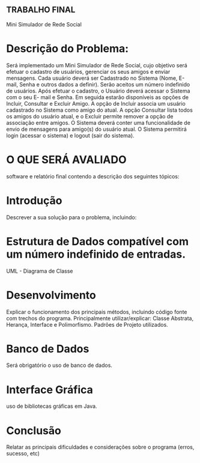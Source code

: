 ## TRABALHO FINAL
Mini Simulador de Rede Social 

# Descrição do Problema: 
Será implementado um Mini Simulador de Rede Social, cujo objetivo será efetuar o cadastro de usuários, gerenciar os seus amigos e enviar mensagens. Cada usuário deverá ser Cadastrado no Sistema (Nome, E-mail, Senha e outros dados a definir). Serão aceitos um número indefinido de usuários. Após efetuar o cadastro, o Usuário deverá acessar o Sistema com o seu E- mail e Senha. Em seguida estarão disponíveis as opções de Incluir, Consultar e Excluir Amigo. A opção de Incluir associa um usuário cadastrado no Sistema como amigo do atual. A opção Consultar lista todos os amigos do usuário atual, e o Excluir permite remover a opção de associação entre amigos. O Sistema deverá conter uma funcionalidade de envio de mensagens para amigo(s) do usuário atual. O Sistema permitirá login (acessar o sistema) e logout (sair do sistema).

# O QUE SERÁ AVALIADO 
software e relatório final contendo a descrição dos seguintes tópicos:
# Introdução 
Descrever a sua solução para o problema, incluindo:
# Estrutura de Dados compatível com um número indefinido de entradas.
 UML - Diagrama de Classe
# Desenvolvimento 
Explicar o funcionamento dos principais métodos, incluindo código fonte com trechos do programa. 
Principalmente utilizar/explicar: Classe Abstrata, Herança, Interface e Polimorfismo. Padrões de Projeto utilizados.
# Banco de Dados 
Será obrigatório o uso de banco de dados.
# Interface Gráfica 
uso de bibliotecas gráficas em Java.
# Conclusão 
Relatar as principais dificuldades e considerações sobre o programa (erros, sucesso, etc)

